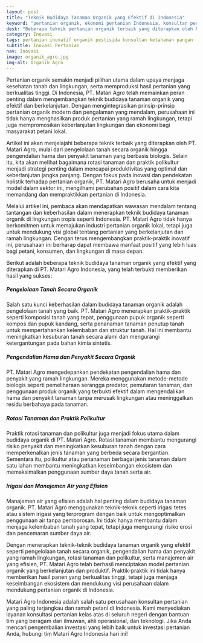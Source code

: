 ```yaml
---
layout: post
title: "Teknik Budidaya Tanaman Organik yang Efektif di Indonesia"
keyword: "pertanian organik, ekonomi pertanian Indonesia, konsultan pertanian, pelatihan pertanian, PT Matari Agro Indonesia"
desk: "Beberapa teknik pertanian organik terbaik yang diterapkan oleh PT. Matari Agro, mulai dari pengelolaan tanah secara organik hingga pengendalian hama dan penyakit tanaman yang berbasis biologis"
category: Inovasi
tags: pertanian inovatif organik pestisida konsultan ketahanan pangan
subtitle: Inovasi Pertanian
nav: Inovasi
image: organik_agro.jpg
img-alt: Organik Agro
---
```


Pertanian organik semakin menjadi pilihan utama dalam upaya menjaga kesehatan tanah dan lingkungan, serta memproduksi hasil pertanian yang berkualitas tinggi. Di Indonesia, PT. Matari Agro telah memainkan peran penting dalam mengembangkan teknik budidaya tanaman organik yang efektif dan berkelanjutan. Dengan mengintegrasikan prinsip-prinsip pertanian organik modern dan pengalaman yang mendalam, perusahaan ini tidak hanya menghasilkan produk pertanian yang ramah lingkungan, tetapi juga mempromosikan keberlanjutan lingkungan dan ekonomi bagi masyarakat petani lokal.

Artikel ini akan menjelajahi beberapa teknik terbaik yang diterapkan oleh PT. Matari Agro, mulai dari pengelolaan tanah secara organik hingga pengendalian hama dan penyakit tanaman yang berbasis biologis. Selain itu, kita akan melihat bagaimana rotasi tanaman dan praktik polikultur menjadi strategi penting dalam mencapai produktivitas yang optimal dan keberlanjutan jangka panjang. Dengan fokus pada inovasi dan pendekatan holistik terhadap pertanian organik, PT. Matari Agro berusaha untuk menjadi model dalam sektor ini, mengilhami perubahan positif dalam cara kita memandang dan mempraktikkan pertanian di Indonesia.

Melalui artikel ini, pembaca akan mendapatkan wawasan mendalam tentang tantangan dan keberhasilan dalam menerapkan teknik budidaya tanaman organik di lingkungan tropis seperti Indonesia. PT. Matari Agro tidak hanya berkomitmen untuk memajukan industri pertanian organik lokal, tetapi juga untuk mendukung visi global tentang pertanian yang berkelanjutan dan ramah lingkungan. Dengan terus mengembangkan praktik-praktik inovatif ini, perusahaan ini berharap dapat membawa manfaat positif yang lebih luas bagi petani, konsumen, dan lingkungan di masa depan.

Berikut adalah beberapa teknik budidaya tanaman organik yang efektif yang diterapkan di PT. Matari Agro Indonesia, yang telah terbukti memberikan hasil yang sukses:

##### Pengelolaan Tanah Secara Organik
Salah satu kunci keberhasilan dalam budidaya tanaman organik adalah pengelolaan tanah yang baik. PT. Matari Agro menerapkan praktik-praktik seperti komposisi tanah yang tepat, penggunaan pupuk organik seperti kompos dan pupuk kandang, serta penanaman tanaman penutup tanah untuk mempertahankan kelembaban dan struktur tanah. Hal ini membantu meningkatkan kesuburan tanah secara alami dan mengurangi ketergantungan pada bahan kimia sintetis.

##### Pengendalian Hama dan Penyakit Secara Organik
PT. Matari Agro mengedepankan pendekatan pengendalian hama dan penyakit yang ramah lingkungan. Mereka menggunakan metode-metode biologis seperti pemeliharaan serangga predator, pemutaran tanaman, dan penggunaan produk organik yang terbukti efektif dalam mengendalikan hama dan penyakit tanaman tanpa merusak lingkungan atau meninggalkan residu berbahaya pada tanaman.

##### Rotasi Tanaman dan Praktik Polikultur
Praktik rotasi tanaman dan polikultur juga menjadi fokus utama dalam budidaya organik di PT. Matari Agro. Rotasi tanaman membantu mengurangi risiko penyakit dan meningkatkan kesuburan tanah dengan cara memperkenalkan jenis tanaman yang berbeda secara bergantian. Sementara itu, polikultur atau penanaman berbagai jenis tanaman dalam satu lahan membantu meningkatkan keseimbangan ekosistem dan memaksimalkan penggunaan sumber daya tanah serta air.

##### Irigasi dan Manajemen Air yang Efisien
Manajemen air yang efisien adalah hal penting dalam budidaya tanaman organik. PT. Matari Agro menggunakan teknik-teknik seperti irigasi tetes atau sistem irigasi yang terprogram dengan baik untuk mengoptimalkan penggunaan air tanpa pemborosan. Ini tidak hanya membantu dalam menjaga kelembaban tanah yang tepat, tetapi juga mengurangi risiko erosi dan pencemaran sumber daya air.

Dengan menerapkan teknik-teknik budidaya tanaman organik yang efektif seperti pengelolaan tanah secara organik, pengendalian hama dan penyakit yang ramah lingkungan, rotasi tanaman dan polikultur, serta manajemen air yang efisien, PT. Matari Agro telah berhasil menciptakan model pertanian organik yang berkelanjutan dan produktif. Praktik-praktik ini tidak hanya memberikan hasil panen yang berkualitas tinggi, tetapi juga menjaga keseimbangan ekosistem dan mendukung visi perusahaan dalam mendukung pertanian organik di Indonesia.

Matari Agro Indonesia adalah salah satu perusahaan konsultan pertanian yang paling terjangkau dan ramah petani di Indonesia. Kami menyediakan layanan konsultasi pertanian kelas atas di seluruh negeri dengan bantuan tim yang beragam dari ilmuwan, ahli operasional, dan teknologi. Jika Anda mencari pengembalian investasi yang lebih baik untuk investasi pertanian Anda, hubungi tim Matari Agro Indonesia hari ini!

